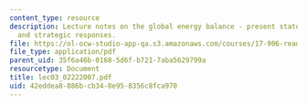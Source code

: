 ```yaml
---
content_type: resource
description: Lecture notes on the global energy balance - present status, future trends,
  and strategic responses.
file: https://ol-ocw-studio-app-qa.s3.amazonaws.com/courses/17-906-reading-seminar-in-social-science-the-geopolitics-and-geoeconomics-of-global-energy-spring-2007/42eddea8886bcb348e958356c8fca970_lec03_02222007.pdf
file_type: application/pdf
parent_uid: 35f6a46b-0168-5d6f-b721-7aba5629799a
resourcetype: Document
title: lec03_02222007.pdf
uid: 42eddea8-886b-cb34-8e95-8356c8fca970
---
```

